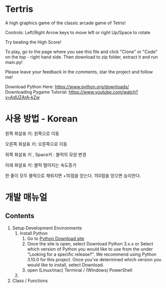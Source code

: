 # Tertris

A high graphics game of the classic arcade game of Tetris!

Controls:
Left/Right Arrow keys to move left or right
Up/Space to rotate

Try beating the High Score!

To play, go to the page where you see this file and click "Clone" or "Code" on the top - right hand side. Then download to zip folder, extract it and run main.py!

Please leave your feedback in the comments, star the project and follow me!

Download Python Here: https://www.python.org/downloads/                                                                                                                             
Downloading Pygame Tutorial: https://www.youtube.com/watch?v=AdUZArA-kZw

# 사용 방법 - Korean
왼쪽 화살표 키: 왼쪽으로 이동

오른쪽 화살표 키: 오른쪽으로 이동

위쪽 화살표 키 , Space키 : 블럭의 모양 변경

아래 화살표 키: 블럭 떨어지는 속도증가

한 줄이 모두 블럭으로 채워지면 +10점을 얻는다. 150점을 얻으면 승리한다.

# 개발 매뉴얼
## Contents
1. Setup Development Environments
   1. Install Python
      1. Go to [Python Download site](https://www.python.org/downloads/)
      2. Once the site is open, select Download Python 3.x.x or Select which version of Python you would like to use from the under "Looking for a specific release?".
We recommend using Python 3.10.0 for this project. Once you've determined which version you would like to install, select Download.
      3. open (Linux/mac) Terminal / (Windows) PowerShell 
   2. 
2. Class / Functions
